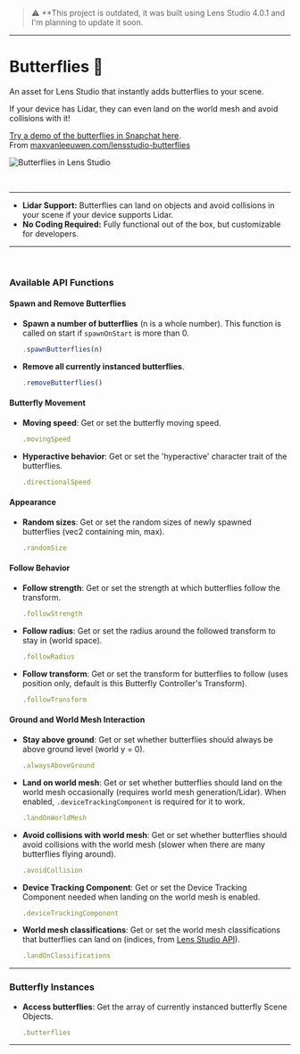 > ⚠️ **This project is outdated, it was built using Lens Studio 4.0.1 and I'm planning to update it soon.

---


# Butterflies 🦋

An asset for Lens Studio that instantly adds butterflies to your scene.

If your device has Lidar, they can even land on the world mesh and avoid collisions with it!

[Try a demo of the butterflies in Snapchat here](https://lens.snapchat.com/16b62e0418ea4e7594da451df1e9da61).  
From [maxvanleeuwen.com/lensstudio-butterflies](https://maxvanleeuwen.com/lensstudio-butterflies)

![Butterflies in Lens Studio](https://maxvanleeuwen.com/wp-content/uploads/Butterflies_thumb.gif)

<br>

---

- **Lidar Support:** Butterflies can land on objects and avoid collisions in your scene if your device supports Lidar.
- **No Coding Required:** Fully functional out of the box, but customizable for developers.

---

<br>

### Available API Functions

#### Spawn and Remove Butterflies
- **Spawn a number of butterflies** (n is a whole number). This function is called on start if `spawnOnStart` is more than 0.
    ```js
    .spawnButterflies(n)
    ```

- **Remove all currently instanced butterflies**.
    ```js
    .removeButterflies()
    ```

#### Butterfly Movement
- **Moving speed**: Get or set the butterfly moving speed.
    ```js
    .movingSpeed
    ```

- **Hyperactive behavior**: Get or set the 'hyperactive' character trait of the butterflies.
    ```js
    .directionalSpeed
    ```

#### Appearance
- **Random sizes**: Get or set the random sizes of newly spawned butterflies (vec2 containing min, max).
    ```js
    .randomSize
    ```

#### Follow Behavior
- **Follow strength**: Get or set the strength at which butterflies follow the transform.
    ```js
    .followStrength
    ```

- **Follow radius**: Get or set the radius around the followed transform to stay in (world space).
    ```js
    .followRadius
    ```

- **Follow transform**: Get or set the transform for butterflies to follow (uses position only, default is this Butterfly Controller's Transform).
    ```js
    .followTransform
    ```

#### Ground and World Mesh Interaction
- **Stay above ground**: Get or set whether butterflies should always be above ground level (world y = 0).
    ```js
    .alwaysAboveGround
    ```

- **Land on world mesh**: Get or set whether butterflies should land on the world mesh occasionally (requires world mesh generation/Lidar). When enabled, `.deviceTrackingComponent` is required for it to work.
    ```js
    .landOnWorldMesh
    ```

- **Avoid collisions with world mesh**: Get or set whether butterflies should avoid collisions with the world mesh (slower when there are many butterflies flying around).
    ```js
    .avoidCollision
    ```

- **Device Tracking Component**: Get or set the Device Tracking Component needed when landing on the world mesh is enabled.
    ```js
    .deviceTrackingComponent
    ```

- **World mesh classifications**: Get or set the world mesh classifications that butterflies can land on (indices, from [Lens Studio API](https://lensstudio.snapchat.com/api/classes/TrackedMeshFaceClassification)).
    ```js
    .landOnClassifications
    ```

---

### Butterfly Instances
- **Access butterflies**: Get the array of currently instanced butterfly Scene Objects.
    ```js
    .butterflies
    ```

---
